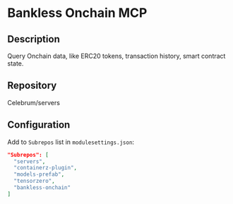 # Bankless Onchain MCP

## Description
Query Onchain data, like ERC20 tokens, transaction history, smart contract state.

## Repository
Celebrum/servers

## Configuration
Add to `Subrepos` list in `modulesettings.json`:
```json
"Subrepos": [
  "servers",
  "containerz-plugin",
  "models-prefab",
  "tensorzero",
  "bankless-onchain"
]
```
